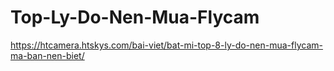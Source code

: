 # Top-Ly-Do-Nen-Mua-Flycam
https://htcamera.htskys.com/bai-viet/bat-mi-top-8-ly-do-nen-mua-flycam-ma-ban-nen-biet/

